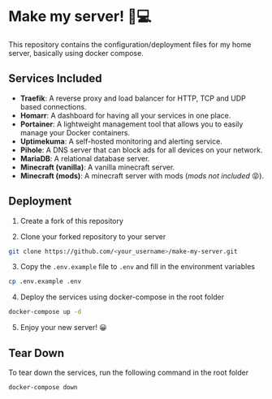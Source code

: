 # Make my server! 🐣💻
This repository contains the configuration/deployment files for my home server, basically using docker compose.


## Services Included
- **Traefik**: A reverse proxy and load balancer for HTTP, TCP and UDP based connections.
- **Homarr**: A dashboard for having all your services in one place.
- **Portainer**: A lightweight management tool that allows you to easily manage your Docker containers.
- **Uptimekuma**: A self-hosted monitoring and alerting service.
- **Pihole**: A DNS server that can block ads for all devices on your network.
- **MariaDB**: A relational database server.
- **Minecraft (vanilla)**: A vanilla minecraft server.
- **Minecraft (mods)**: A minecraft server with mods (*mods not included* 😝).


## Deployment
1. Create a fork of this repository

2. Clone your forked repository to your server
```bash
git clone https://github.com/<your_username>/make-my-server.git
```

3. Copy the `.env.example` file to `.env` and fill in the environment variables
```bash
cp .env.example .env
```

4. Deploy the services using docker-compose in the root folder
```bash
docker-compose up -d
```

5. Enjoy your new server! 😀


## Tear Down
To tear down the services, run the following command in the root folder
```bash
docker-compose down
```
